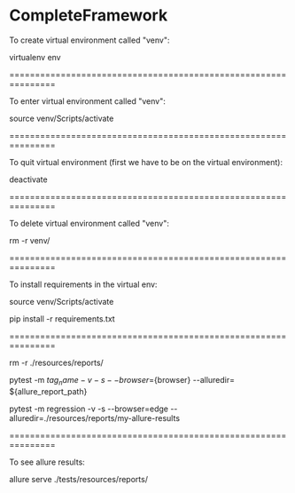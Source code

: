 # CompleteFramework

To create virtual environment called "venv":

virtualenv env

===============================================================

To enter virtual environment called "venv":

source venv/Scripts/activate

===============================================================

To quit virtual environment (first we have to be on the virtual environment):

deactivate

===============================================================

To delete virtual environment called "venv":

rm -r venv/

===============================================================

To install requirements in the virtual env:

source venv/Scripts/activate

pip install -r requirements.txt

===============================================================

rm -r ./resources/reports/

pytest -m ${tag_name} -v -s --browser=${browser} --alluredir= ${allure_report_path}

pytest -m regression -v -s --browser=edge --alluredir=./resources/reports/my-allure-results

===============================================================

To see allure results:

allure serve ./tests/resources/reports/
